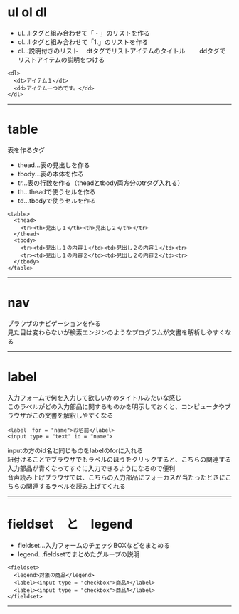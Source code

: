 # ul ol dl
- ul...liタグと組み合わせて「・」のリストを作る
- ol...liタグと組み合わせて「1.」のリストを作る
- dl...説明付きのリスト　
       dtタグでリストアイテムのタイトル　　
       ddタグでリストアイテムの説明をつける
~~~
<dl>
  <dt>アイテム１</dt>
  <dd>アイテム一つめです。</dd>
</dl>
~~~
***

# table
表を作るタグ
- thead...表の見出しを作る
- tbody...表の本体を作る
- tr...表の行数を作る（theadとtbody両方分のtrタグ入れる）
- th...theadで使うセルを作る
- td...tbodyで使うセルを作る

~~~
<table>
  <thead>
    <tr><th>見出し１</th><th>見出し２</th></tr>
  </thead>
  <tbody>
    <tr><td>見出し１の内容１</td><td>見出し２の内容１</td><tr>
    <tr><td>見出し１の内容２</td><td>見出し２の内容２</td><tr>
  </tbody>
</table>
~~~
***

# nav
ブラウザのナビゲーションを作る      
見た目は変わらないが検索エンジンのようなプログラムが文書を解析しやすくなる
***

# label
入力フォームで何を入力して欲しいかのタイトルみたいな感じ       
このラベルがどの入力部品に関するものかを明示しておくと、コンピュータやブラウザがこの文書を解釈しやすくなる
~~~
<label　for = "name">お名前</label>
<input type = "text" id = "name">
~~~
inputの方のid名と同じものをlabelのforに入れる     
紐付けることでブラウザでもラベルのほうをクリックすると、こちらの関連する入力部品が青くなってすぐに入力できるようになるので便利    
音声読み上げブラウザでは、こちらの入力部品にフォーカスが当たったときにこちらの関連するラベルを読み上げてくれる
***

# fieldset　と　legend
- fieldset...入力フォームのチェックBOXなどをまとめる
- legend...fieldsetでまとめたグループの説明
~~~
<fieldset>
  <legend>対象の商品</legend>
  <label><input type = "checkbox">商品A</label>
  <label><input type = "checkbox">商品A</label>
</fieldset>
~~~
***
       
       
       
